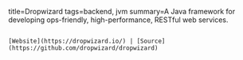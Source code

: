 title=Dropwizard
tags=backend, jvm
summary=A Java framework for developing ops-friendly, high-performance, RESTful web services.
~~~~~~

[Website](https://dropwizard.io/) | [Source](https://github.com/dropwizard/dropwizard)
